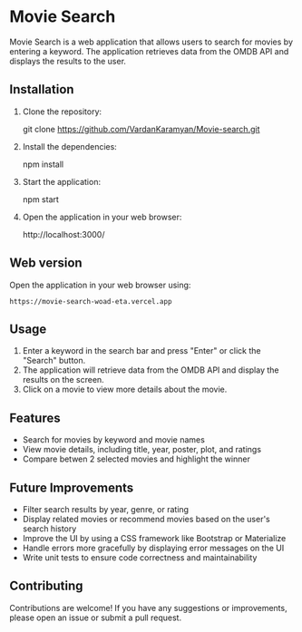 # Movie Search

Movie Search is a web application that allows users to search for movies by entering a keyword. The application retrieves data from the OMDB API and displays the results to the user.

## Installation

1. Clone the repository:

   git clone https://github.com/VardanKaramyan/Movie-search.git

2. Install the dependencies:

   npm install

3. Start the application:

   npm start

4. Open the application in your web browser:

   http://localhost:3000/

## Web version
Open the application in your web browser using:

    https://movie-search-woad-eta.vercel.app

## Usage

1. Enter a keyword in the search bar and press "Enter" or click the "Search" button.
2. The application will retrieve data from the OMDB API and display the results on the screen.
3. Click on a movie to view more details about the movie.

## Features

- Search for movies by keyword and movie names
- View movie details, including title, year, poster, plot, and ratings
- Compare betwen 2 selected movies and highlight the winner

## Future Improvements

- Filter search results by year, genre, or rating
- Display related movies or recommend movies based on the user's search history
- Improve the UI by using a CSS framework like Bootstrap or Materialize
- Handle errors more gracefully by displaying error messages on the UI
- Write unit tests to ensure code correctness and maintainability

## Contributing

Contributions are welcome! If you have any suggestions or improvements, please open an issue or submit a pull request.

